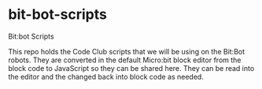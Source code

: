 # bit-bot-scripts

Bit:bot Scripts

This repo holds the Code Club scripts that we will be using on the Bit:Bot robots. They are converted in the default Micro:bit block editor from the block code to JavaScript so they can be shared here. They can be read into the editor and the changed back into block code as needed.
